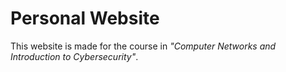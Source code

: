 # Personal Website
This website is made for the course in *"Computer Networks and Introduction to Cybersecurity"*. 
